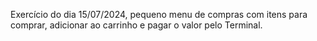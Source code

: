 Exercício do dia 15/07/2024, pequeno menu de compras com itens para comprar, adicionar ao carrinho e pagar o valor pelo Terminal.

